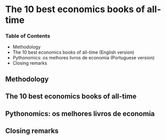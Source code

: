 # The 10 best economics books of all-time
### Table of Contents
- Methodology
- The 10 best economics books of all-time (English version)
- Pythonomics: os melhores livros de economia (Portuguese version)
- Closing remarks
## Methodology
## The 10 best economics books of all-time
## Pythonomics: os melhores livros de economia
## Closing remarks
